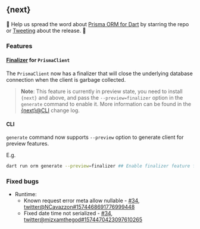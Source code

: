 ## {next}

🌟 Help us spread the word about [Prisma ORM for Dart](https://github.com/odroe/prisma-dart) by starring the repo or [Tweeting](https://twitter.com/intent/tweet?text=Check%20out%20the%20latest%20@prisma%20ORM%20for%20Dart%20release%20v{next}🚀%0D%0A%0D%0Ahttps://github.com/odroe/prisma-dart/releases/tag/{next}) about the release. 🌟

### Features

#### [Finalizer](https://api.flutter.dev/flutter/dart-core/Finalizer-class.html) for `PrismaClient`

The `PrismaClient` now has a finalizer that will close the underlying database connection when the client is garbage collected.

> **Note**: This feature is currently in preview state, you need to install `{next}` and above, and pass the `--preview=finalizer` option in the `generate` command to enable it. More information can be found in the [{next}@CLI](#cli) change log.

#### CLI

`generate` command now supports `--preview` option to generate client for preview features.

E.g.
```bash
dart run orm generate --preview=finalizer ## Enable finalizer feature for generated PrismaClient.
```

### Fixed bugs

* Runtime:
  * Known request error meta allow nullable - [#34](https://github.com/odroe/prisma-dart/issues/34), [twitter@NCavazzon#1574468691776999448](https://twitter.com/NCavazzon/status/1574468691776999448)
  * Fixed date time not serialized - [#34](https://github.com/odroe/prisma-dart/issues/34), [twitter@mizxamthegod#1574470423097610265](https://twitter.com/mizxamthegod/status/1574470423097610265)
